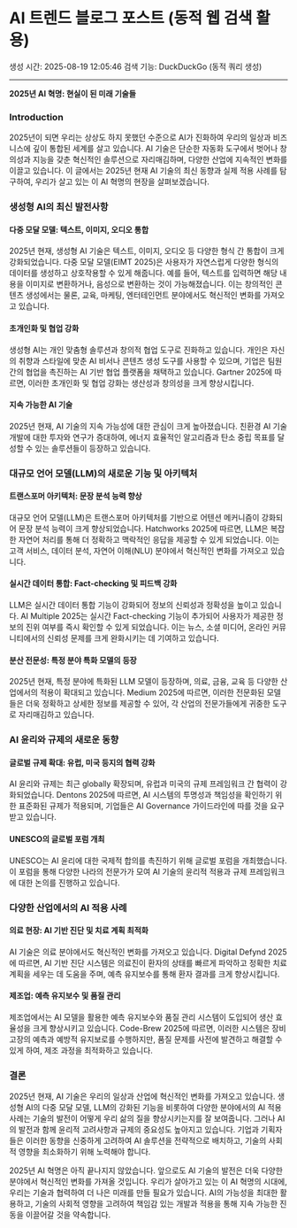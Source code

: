 # AI 트렌드 블로그 포스트 (동적 웹 검색 활용)
생성 시간: 2025-08-19 12:05:46
검색 기능: DuckDuckGo (동적 쿼리 생성)

---

**2025년 AI 혁명: 현실이 된 미래 기술들**

### Introduction
2025년이 되면 우리는 상상도 하지 못했던 수준으로 AI가 진화하여 우리의 일상과 비즈니스에 깊이 통합된 세계를 살고 있습니다. AI 기술은 단순한 자동화 도구에서 벗어나 창의성과 지능을 갖춘 혁신적인 솔루션으로 자리매김하며, 다양한 산업에 지속적인 변화를 이끌고 있습니다. 이 글에서는 2025년 현재 AI 기술의 최신 동향과 실제 적용 사례를 탐구하여, 우리가 살고 있는 이 AI 혁명의 현장을 살펴보겠습니다.

### 생성형 AI의 최신 발전사항

#### 다중 모달 모델: 텍스트, 이미지, 오디오 통합
2025년 현재, 생성형 AI 기술은 텍스트, 이미지, 오디오 등 다양한 형식 간 통합이 크게 강화되었습니다. 다중 모달 모델(EIMT 2025)은 사용자가 자연스럽게 다양한 형식의 데이터를 생성하고 상호작용할 수 있게 해줍니다. 예를 들어, 텍스트를 입력하면 해당 내용을 이미지로 변환하거나, 음성으로 변환하는 것이 가능해졌습니다. 이는 창의적인 콘텐츠 생성에서는 물론, 교육, 마케팅, 엔터테인먼트 분야에서도 혁신적인 변화를 가져오고 있습니다.

#### 초개인화 및 협업 강화
생성형 AI는 개인 맞춤형 솔루션과 창의적 협업 도구로 진화하고 있습니다. 개인은 자신의 취향과 스타일에 맞춘 AI 비서나 콘텐츠 생성 도구를 사용할 수 있으며, 기업은 팀원 간의 협업을 촉진하는 AI 기반 협업 플랫폼을 채택하고 있습니다. Gartner 2025에 따르면, 이러한 초개인화 및 협업 강화는 생산성과 창의성을 크게 향상시킵니다.

#### 지속 가능한 AI 기술
2025년 현재, AI 기술의 지속 가능성에 대한 관심이 크게 높아졌습니다. 친환경 AI 기술 개발에 대한 투자와 연구가 증대하여, 에너지 효율적인 알고리즘과 탄소 중립 목표를 달성할 수 있는 솔루션들이 등장하고 있습니다.

### 대규모 언어 모델(LLM)의 새로운 기능 및 아키텍처

#### 트랜스포머 아키텍처: 문장 분석 능력 향상
대규모 언어 모델(LLM)은 트랜스포머 아키텍처를 기반으로 어텐션 메커니즘이 강화되어 문장 분석 능력이 크게 향상되었습니다. Hatchworks 2025에 따르면, LLM은 복잡한 자연어 처리를 통해 더 정확하고 맥락적인 응답을 제공할 수 있게 되었습니다. 이는 고객 서비스, 데이터 분석, 자연어 이해(NLU) 분야에서 혁신적인 변화를 가져오고 있습니다.

#### 실시간 데이터 통합: Fact-checking 및 피드백 강화
LLM은 실시간 데이터 통합 기능이 강화되어 정보의 신뢰성과 정확성을 높이고 있습니다. AI Multiple 2025는 실시간 Fact-checking 기능이 추가되어 사용자가 제공한 정보의 진위 여부를 즉시 확인할 수 있게 되었습니다. 이는 뉴스, 소셜 미디어, 온라인 커뮤니티에서의 신뢰성 문제를 크게 완화시키는 데 기여하고 있습니다.

#### 분산 전문성: 특정 분야 특화 모델의 등장
2025년 현재, 특정 분야에 특화된 LLM 모델이 등장하며, 의료, 금융, 교육 등 다양한 산업에서의 적용이 확대되고 있습니다. Medium 2025에 따르면, 이러한 전문화된 모델들은 더욱 정확하고 상세한 정보를 제공할 수 있어, 각 산업의 전문가들에게 귀중한 도구로 자리매김하고 있습니다.

### AI 윤리와 규제의 새로운 동향

#### 글로벌 규제 확대: 유럽, 미국 등지의 협력 강화
AI 윤리와 규제는 최근 globally 확장되며, 유럽과 미국의 규제 프레임워크 간 협력이 강화되었습니다. Dentons 2025에 따르면, AI 시스템의 투명성과 책임성을 확인하기 위한 표준화된 규제가 적용되며, 기업들은 AI Governance 가이드라인에 따를 것을 요구받고 있습니다.

#### UNESCO의 글로벌 포럼 개최
UNESCO는 AI 윤리에 대한 국제적 합의를 촉진하기 위해 글로벌 포럼을 개최했습니다. 이 포럼을 통해 다양한 나라의 전문가가 모여 AI 기술의 윤리적 적용과 규제 프레임워크에 대한 논의를 진행하고 있습니다.

### 다양한 산업에서의 AI 적용 사례

#### 의료 현장: AI 기반 진단 및 치료 계획 최적화
AI 기술은 의료 분야에서도 혁신적인 변화를 가져오고 있습니다. Digital Defynd 2025에 따르면, AI 기반 진단 시스템은 의료진이 환자의 상태를 빠르게 파악하고 정확한 치료 계획을 세우는 데 도움을 주며, 예측 유지보수를 통해 환자 결과를 크게 향상시킵니다.

#### 제조업: 예측 유지보수 및 품질 관리
제조업에서는 AI 모델을 활용한 예측 유지보수와 품질 관리 시스템이 도입되어 생산 효율성을 크게 향상시키고 있습니다. Code-Brew 2025에 따르면, 이러한 시스템은 장비 고장의 예측과 예방적 유지보로를 수행하지만, 품질 문제를 사전에 발견하고 해결할 수 있게 하여, 제조 과정을 최적화하고 있습니다.

### 결론
2025년 현재, AI 기술은 우리의 일상과 산업에 혁신적인 변화를 가져오고 있습니다. 생성형 AI의 다중 모달 모델, LLM의 강화된 기능을 비롯하여 다양한 분야에서의 AI 적용 사례는 기술의 발전이 어떻게 우리 삶의 질을 향상시키는지를 잘 보여줍니다. 그러나 AI의 발전과 함께 윤리적 고려사항과 규제의 중요성도 높아지고 있습니다. 기업과 기획자들은 이러한 동향을 신중하게 고려하여 AI 솔루션을 전략적으로 배치하고, 기술의 사회적 영향을 최소화하기 위해 노력해야 합니다.

2025년 AI 혁명은 아직 끝나지지 않았습니다. 앞으로도 AI 기술의 발전은 더욱 다양한 분야에서 혁신적인 변화를 가져올 것입니다. 우리가 살아가고 있는 이 AI 혁명의 시대에, 우리는 기술과 협력하여 더 나은 미래를 만들 필요가 있습니다. AI의 가능성을 최대한 활용하고, 기술의 사회적 영향을 고려하여 책임감 있는 개발과 적용을 통해 지속 가능한 진동을 이끌어갈 것을 약속합니다.